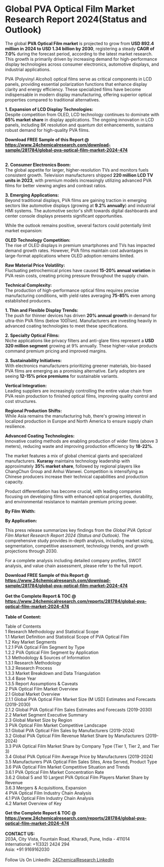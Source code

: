 <h1>Global PVA Optical Film Market Research Report 2024(Status and Outlook)</h1><p>The global <strong>PVA Optical Film market</strong> is projected to grow from <strong>USD 892.4 million in 2024 to USD 1.34 billion by 2030</strong>, registering a steady <strong>CAGR of 7.0%</strong> during the forecast period, according to the latest market research. This growth is primarily driven by increasing demand for high-performance display technologies across consumer electronics, automotive displays, and industrial applications.</p><p>PVA (Polyvinyl Alcohol) optical films serve as critical components in LCD panels, providing essential polarization functions that enhance display clarity and energy efficiency. These specialized films have become indispensable in modern display manufacturing, offering superior optical properties compared to traditional alternatives.</p><p><strong>1. Expansion of LCD Display Technologies:</strong><br>
Despite competition from OLED, LCD technology continues to dominate with <strong>65% market share</strong> in display applications. The ongoing innovation in LCD panels, including 8K resolution and quantum dot enhancements, sustains robust demand for high-quality PVA films.</p><div><b>Download FREE Sample of this Report @ 
            <a href="https://www.24chemicalresearch.com/download-sample/281784/global-pva-optical-film-market-2024-474">
            https://www.24chemicalresearch.com/download-sample/281784/global-pva-optical-film-market-2024-474</a></b></div><br><p><strong>2. Consumer Electronics Boom:</strong><br>
The global appetite for larger, higher-resolution TVs and monitors fuels consistent growth. Television manufacturers shipped <strong>220 million LCD TV units in 2023</strong>, with premium models increasingly utilizing advanced PVA films for better viewing angles and contrast ratios.</p><p><strong>3. Emerging Applications:</strong><br>
Beyond traditional displays, PVA films are gaining traction in emerging sectors like automotive displays (growing at <strong>9.2% annually</strong>) and industrial HMI systems. The automotive sector's shift towards digital dashboards and center console displays presents significant opportunities.</p><p>While the outlook remains positive, several factors could potentially limit market expansion:</p><p><strong>OLED Technology Competition:</strong><br>
    The rise of OLED displays in premium smartphones and TVs has impacted demand growth rates. However, PVA films maintain cost advantages in large-format applications where OLED adoption remains limited.</p><p><strong>Raw Material Price Volatility:</strong><br>
    Fluctuating petrochemical prices have caused <strong>15-20% annual variation</strong> in PVA resin costs, creating pricing pressure throughout the supply chain.</p><p><strong>Technical Complexity:</strong><br>
    The production of high-performance optical films requires precise manufacturing conditions, with yield rates averaging <strong>75-85%</strong> even among established producers.</p><p><strong>1. Thin and Flexible Display Trends:</strong><br>
The push for thinner devices has driven <strong>20% annual growth</strong> in demand for ultra-thin PVA films (below 100Î¼m). Manufacturers are investing heavily in advanced coating technologies to meet these specifications.</p><p><strong>2. Specialty Optical Films:</strong><br>
Niche applications like privacy filters and anti-glare films represent a <strong>USD 320 million segment</strong> growing at 9% annually. These higher-value products command premium pricing and improved margins.</p><p><strong>3. Sustainability Initiatives:</strong><br>
With electronics manufacturers prioritizing greener materials, bio-based PVA films are emerging as a promising alternative. Early adopters are seeing <strong>12-15% price premiums</strong> for sustainable variants.</p><p><strong>Vertical Integration:</strong><br>
    Leading suppliers are increasingly controlling the entire value chain from PVA resin production to finished optical films, improving quality control and cost structures.</p><p><strong>Regional Production Shifts:</strong><br>
    While Asia remains the manufacturing hub, there's growing interest in localized production in Europe and North America to ensure supply chain resilience.</p><p><strong>Advanced Coating Technologies:</strong><br>
    Innovative coating methods are enabling production of wider films (above 3 meters), reducing waste and improving production efficiency by <strong>18-22%</strong>.</p><p>The market features a mix of global chemical giants and specialized manufacturers. <strong>Kuraray</strong> maintains technology leadership with approximately <strong>35% market share</strong>, followed by regional players like ChangChun Group and Anhui Wanwei. Competition is intensifying as Chinese producers increase their technical capabilities and production capacity.</p><p>Product differentiation has become crucial, with leading companies focusing on developing films with enhanced optical properties, durability, and environmental resistance to maintain premium pricing power.</p><p><strong>By Film Width:</strong></p><p><strong>By Application:</strong></p><p>This press release summarizes key findings from the <em>Global PVA Optical Film Market Research Report 2024 (Status and Outlook)</em>. The comprehensive study provides in-depth analysis, including market sizing, segmentation, competitive assessment, technology trends, and growth projections through 2030.</p><p>For a complete analysis including detailed company profiles, SWOT analysis, and value chain assessment, please refer to the full report.</p><div><b>Download FREE Sample of this Report @ 
            <a href="https://www.24chemicalresearch.com/download-sample/281784/global-pva-optical-film-market-2024-474">
            https://www.24chemicalresearch.com/download-sample/281784/global-pva-optical-film-market-2024-474</a></b></div><br><div><b>Get the Complete Report & TOC @ 
            <a href="https://www.24chemicalresearch.com/reports/281784/global-pva-optical-film-market-2024-474">
            https://www.24chemicalresearch.com/reports/281784/global-pva-optical-film-market-2024-474</a></b></div><br>
            <b>Table of Content:</b><p>Table of Contents<br />
 1 Research Methodology and Statistical Scope<br />
 1.1 Market Definition and Statistical Scope of PVA Optical Film<br />
 1.2 Key Market Segments<br />
 1.2.1 PVA Optical Film Segment by Type<br />
 1.2.2 PVA Optical Film Segment by Application<br />
 1.3 Methodology & Sources of Information<br />
 1.3.1 Research Methodology<br />
 1.3.2 Research Process<br />
 1.3.3 Market Breakdown and Data Triangulation<br />
 1.3.4 Base Year<br />
 1.3.5 Report Assumptions & Caveats<br />
 2 PVA Optical Film Market Overview<br />
 2.1 Global Market Overview<br />
 2.1.1 Global PVA Optical Film Market Size (M USD) Estimates and Forecasts (2019-2030)<br />
 2.1.2 Global PVA Optical Film Sales Estimates and Forecasts (2019-2030)<br />
 2.2 Market Segment Executive Summary<br />
 2.3 Global Market Size by Region<br />
 3 PVA Optical Film Market Competitive Landscape<br />
 3.1 Global PVA Optical Film Sales by Manufacturers (2019-2024)<br />
 3.2 Global PVA Optical Film Revenue Market Share by Manufacturers (2019-2024)<br />
 3.3 PVA Optical Film Market Share by Company Type (Tier 1, Tier 2, and Tier 3)<br />
 3.4 Global PVA Optical Film Average Price by Manufacturers (2019-2024)<br />
 3.5 Manufacturers PVA Optical Film Sales Sites, Area Served, Product Type<br />
 3.6 PVA Optical Film Market Competitive Situation and Trends<br />
 3.6.1 PVA Optical Film Market Concentration Rate<br />
 3.6.2 Global 5 and 10 Largest PVA Optical Film Players Market Share by Revenue<br />
 3.6.3 Mergers & Acquisitions, Expansion<br />
 4 PVA Optical Film Industry Chain Analysis<br />
 4.1 PVA Optical Film Industry Chain Analysis<br />
 4.2 Market Overview of Key</p><div><b>Get the Complete Report & TOC @ 
            <a href="https://www.24chemicalresearch.com/reports/281784/global-pva-optical-film-market-2024-474">
            https://www.24chemicalresearch.com/reports/281784/global-pva-optical-film-market-2024-474</a></b></div><br><b>CONTACT US:</b><br>
            203A, City Vista, Fountain Road, Kharadi, Pune, India - 411014<br>
            International: +1(332) 2424 294<br>
            Asia: +91 9169162030 <br><br>
            Follow Us On LinkedIn: <a href="https://www.linkedin.com/company/24chemicalresearch/">24ChemicalResearch LinkedIn</a>